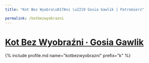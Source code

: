 ```yaml
---
title: "Kot Bez Wyobra\u017Ani \u2219 Gosia Gawlik | Patromierz"

permalink: /kotbezwyobrazni
---
```


# [Kot Bez Wyobraźni ∙ Gosia Gawlik](https://patronite.pl/kotbezwyobrazni)

{% include profile.md name="kotbezwyobrazni" prefix="k" %}
